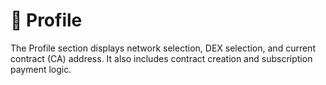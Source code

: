 # 📄 Profile

The Profile section displays network selection, DEX selection, and current contract (CA) address. It also includes contract creation and subscription payment logic.
